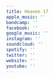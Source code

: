 ```yaml
---
title: Heaven 17
apple_music: ''
bandcamp: ''
facebook: ''
google_music: ''
instagram: ''
soundcloud: ''
spotify: ''
twitter: ''
website: ''
youtube: ''
---
```

